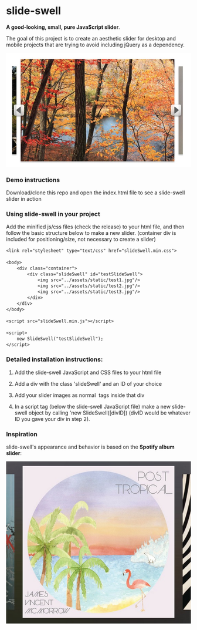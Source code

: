 # slide-swell

**A good-looking, small, pure JavaScript slider**.

The goal of this project is to create an aesthetic slider for desktop and mobile projects that are trying to avoid including jQuery as a dependency.

![slide-swell example](assets/static/slide-swell.jpg) 



### Demo instructions
Download/clone this repo and open the index.html file to see a slide-swell slider in action

### Using slide-swell in your project
Add the minified js/css files (check the release) to your html file, and then follow the basic structure below to make a new slider.
(container div is included for positioning/size, not necessary to create a slider)

    <link rel="stylesheet" type="text/css" href="slideSwell.min.css">
    
    <body>
        <div class="container">
            <div class="slideSwell" id="testSlideSwell">
                <img src="../assets/static/test1.jpg"/>
                <img src="../assets/static/test2.jpg"/>
                <img src="../assets/static/test3.jpg"/>
            </div>
        </div>
    </body>

    <script src="slideSwell.min.js"></script>
    
    <script>
        new SlideSwell("testSlideSwell");
    </script>


### Detailed installation instructions:

1. Add the slide-swell JavaScript and CSS files to your html file

2. Add a div with the class 'slideSwell' and an ID of your choice

3. Add your slider images as normal <img> tags inside that div

4. In a script tag (below the slide-swell JavaScript file) make a new slide-swell object by calling 'new SlideSwell([divID]) (divID would be whatever ID you gave your div in step 2). 



### Inspiration

slide-swell's appearance and behavior is based on the **Spotify album slider**:

![spotify inspiration slider](assets/static/spotify.jpg)



